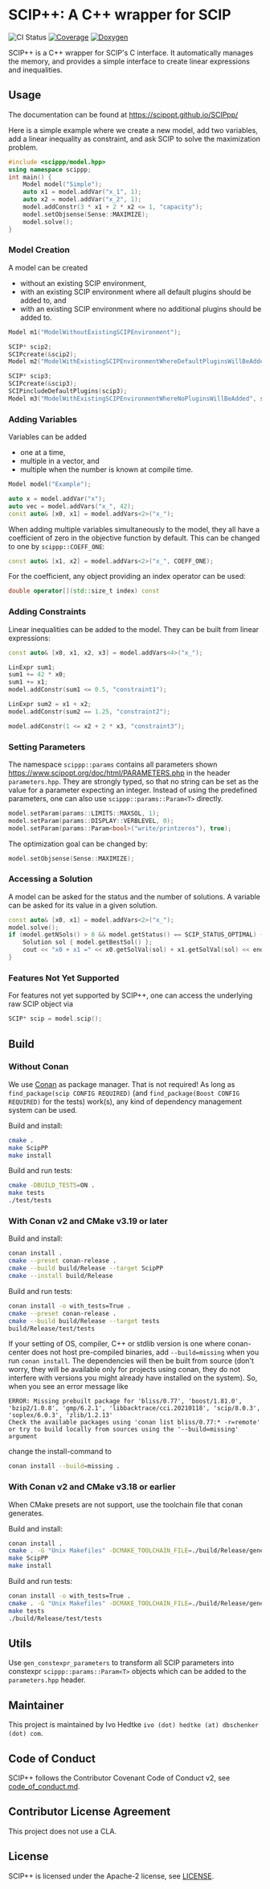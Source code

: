 # SCIP++: A C++ wrapper for SCIP

![CI Status](https://github.com/scipopt/SCIPpp/actions/workflows/main.yml/badge.svg)
[![Coverage](https://img.shields.io/codecov/c/github/scipopt/SCIPpp)](https://app.codecov.io/github/scipopt/SCIPpp)
[![Doxygen](https://img.shields.io/badge/documentation-Doxygen-blue)](https://scipopt.github.io/SCIPpp/)

SCIP++ is a C++ wrapper for SCIP's C interface.
It automatically manages the memory, and provides a simple interface to create linear expressions and inequalities.

## Usage

The documentation can be found at https://scipopt.github.io/SCIPpp/

Here is a simple example where we create a new model, add two variables, add a linear inequality as constraint, and ask
SCIP to solve the maximization problem.

```cpp
#include <scippp/model.hpp>
using namespace scippp;
int main() {
    Model model("Simple");
    auto x1 = model.addVar("x_1", 1);
    auto x2 = model.addVar("x_2", 1);
    model.addConstr(3 * x1 + 2 * x2 <= 1, "capacity");
    model.setObjsense(Sense::MAXIMIZE);
    model.solve();
}
```

### Model Creation

A model can be created

* without an existing SCIP environment,
* with an existing SCIP environment where all default plugins should be added to, and
* with an existing SCIP environment where no additional plugins should be added to.

```cpp
Model m1("ModelWithoutExistingSCIPEnvironment");

SCIP* scip2;
SCIPcreate(&scip2);
Model m2("ModelWithExistingSCIPEnvironmentWhereDefaultPluginsWillBeAdded", scip2);

SCIP* scip3;
SCIPcreate(&scip3);
SCIPincludeDefaultPlugins(scip3);
Model m3("ModelWithExistingSCIPEnvironmentWhereNoPluginsWillBeAdded", scip3, false);
```

### Adding Variables

Variables can be added

* one at a time,
* multiple in a vector, and
* multiple when the number is known at compile time.

```cpp
Model model("Example");

auto x = model.addVar("x");
auto vec = model.addVars("x_", 42);
const auto& [x0, x1] = model.addVars<2>("x_");
```

When adding multiple variables simultaneously to the model, they all have a coefficient of zero in the objective
function by default.
This can be changed to one by `scippp::COEFF_ONE`:
```cpp
const auto& [x1, x2] = model.addVars<2>("x_", COEFF_ONE);
```

For the coefficient, any object providing an index operator can be used:
```cpp
double operator[](std::size_t index) const
```

### Adding Constraints

Linear inequalities can be added to the model. They can be built from linear expressions:

```cpp
const auto& [x0, x1, x2, x3] = model.addVars<4>("x_");

LinExpr sum1;
sum1 += 42 * x0;
sum1 += x1;
model.addConstr(sum1 <= 0.5, "constraint1");

LinExpr sum2 = x1 + x2;
model.addConstr(sum2 == 1.25, "constraint2");

model.addConstr(1 <= x2 + 2 * x3, "constraint3");
```

### Setting Parameters

The namespace `scippp::params` contains all parameters shown https://www.scipopt.org/doc/html/PARAMETERS.php in the
header `parameters.hpp`. They are strongly typed, so that no string can be set as the value for a parameter expecting an
integer. Instead of using the predefined parameters, one can also use `scippp::params::Param<T>` directly.

```cpp
model.setParam(params::LIMITS::MAXSOL, 1);
model.setParam(params::DISPLAY::VERBLEVEL, 0);
model.setParam(params::Param<bool>("write/printzeros"), true);
```

The optimization goal can be changed by:
```cpp
model.setObjsense(Sense::MAXIMIZE);
```

### Accessing a Solution

A model can be asked for the status and the number of solutions.
A variable can be asked for its value in a given solution.

```cpp
const auto& [x0, x1] = model.addVars<2>("x_");
model.solve();
if (model.getNSols() > 0 && model.getStatus() == SCIP_STATUS_OPTIMAL) {
    Solution sol { model.getBestSol() };
    cout << "x0 + x1 =" << x0.getSolVal(sol) + x1.getSolVal(sol) << endl;
}
```

### Features Not Yet Supported

For features not yet supported by SCIP++, one can access the underlying raw SCIP object via

```cpp
SCIP* scip = model.scip();
```

## Build

### Without Conan

We use [Conan](https://conan.io/center/) as package manager.
That is not required! As long as `find_package(scip CONFIG REQUIRED)` (and `find_package(Boost CONFIG REQUIRED)` for
the tests) work(s), any kind of dependency management system can be used.

Build and install:

```bash
cmake .
make ScipPP
make install
```

Build and run tests:

```bash
cmake -DBUILD_TESTS=ON .
make tests
./test/tests
```

### With Conan v2 and CMake v3.19 or later

Build and install:

```bash
conan install .
cmake --preset conan-release .
cmake --build build/Release --target ScipPP
cmake --install build/Release
```

Build and run tests:

```bash
conan install -o with_tests=True .
cmake --preset conan-release .
cmake --build build/Release --target tests
build/Release/test/tests
```

If your setting of OS, compiler, C++ or stdlib version is one where conan-center does not host pre-compiled binaries,
add `--build=missing` when you run `conan install`. The dependencies will then be built from source (don't worry, they
will be available only for projects using conan, they do not interfere with versions you might already have installed
on the system). So, when you see an error message like

```
ERROR: Missing prebuilt package for 'bliss/0.77', 'boost/1.81.0', 'bzip2/1.0.8', 'gmp/6.2.1', 'libbacktrace/cci.20210118', 'scip/8.0.3', 'soplex/6.0.3', 'zlib/1.2.13'
Check the available packages using 'conan list bliss/0.77:* -r=remote'
or try to build locally from sources using the '--build=missing' argument
```

change the install-command to

```bash
conan install --build=missing .
```

### With Conan v2 and CMake v3.18 or earlier

When CMake presets are not support, use the toolchain file that conan generates.

Build and install:

```bash
conan install .
cmake . -G "Unix Makefiles" -DCMAKE_TOOLCHAIN_FILE=./build/Release/generators/conan_toolchain.cmake -DCMAKE_POLICY_DEFAULT_CMP0091=NEW -DCMAKE_BUILD_TYPE=Release
make ScipPP
make install
```

Build and run tests:

```bash
conan install -o with_tests=True .
cmake . -G "Unix Makefiles" -DCMAKE_TOOLCHAIN_FILE=./build/Release/generators/conan_toolchain.cmake -DCMAKE_POLICY_DEFAULT_CMP0091=NEW -DCMAKE_BUILD_TYPE=Release
make tests
./build/Release/test/tests
```

## Utils

Use `gen_constexpr_parameters` to transform all SCIP parameters into constexpr `scippp::params::Param<T>` objects which
can be added to the `parameters.hpp` header.

## Maintainer

This project is maintained by Ivo Hedtke `ivo (dot) hedtke (at) dbschenker (dot) com`.

## Code of Conduct

SCIP++ follows the Contributor Covenant Code of Conduct v2, see [code_of_conduct.md](code_of_conduct.md).

## Contributor License Agreement

This project does not use a CLA.

## License

SCIP++ is licensed under the Apache-2 license, see [LICENSE](LICENSE).
